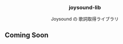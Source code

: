 <p align="center">
    <h3 align="center">joysound-lib</h3>
    <p align="center">
        Joysound の 歌詞取得ライブラリ<br />
    </p>
</p>

## Coming Soon

<!--

## Installation

**※ Python 3.10 以上のバージョンが必要です。**

「joysound-lib」をインストールするには、以下のコマンドを実行します:

> [!TIP]
> 開発バージョンです! 注意をしてください

```bash
git clone https://github.com/nyashinn1204/joysound-lib.git

cd joysound-lib

make setup

make active
```
--!>